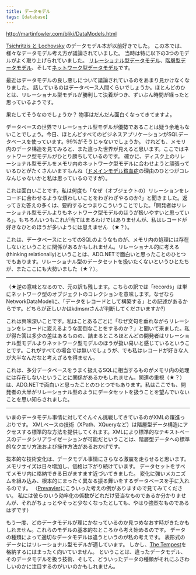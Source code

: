 ```yaml
---
title: データモデル
tags: [database]
---
```


http://martinfowler.com/bliki/DataModels.html

[Tsichritzis と Lochovsky](http://www.amazon.com/exec/obidos/tg/detail/-/0131964283) のデータモデル本が以前好きでした。
この本では、様々なデータモデル考え方が議論されていました。
当時は特に以下の3つのモデルがよく取り上げられていました。
[リレーショナル型データモデル](RelationalDataModel)、[階層型データモデル](HierarchicDataModel)、そして[ネットワーク型データモデル](NetworkDataModel)です。

最近はデータモデルの良し悪しについて議論されているのをあまり見かけなくなりました。
話しているのはデータベース人間くらいでしょうか。ほとんどのひとは、リレーショナル型モデルが勝利して決着がつき、ずいぶん時間が経ったと思っているようです。

果たしてそうなのでしょうか？ 物事はだんだん面白くなってきてますよ。

データベースの世界でリレーショナル型モデルが優勢であることは疑う余地もないことでしょう。今日、ほとんどすべてのビジネスアプリケーションがSQLデータベースを使っています。99%がそうじゃないでしょうか。
けれども、メモリ内のデータ構造を見てみると、また違った世界が見えると思います。ここではネットワーク型モデルがひとり勝ちしているのです。
確かに、ディスク上のリレーショナル型モデルをメモリ内のネットワーク型モデルに合わせようと頑張っているひとがたくさんいますもんね（[ドメインモデル貧血症](AnemicDomainModel)の理由のひとつがコレなんじゃないかと私は思っているのですが）。

これは面白いことです。私は何度も「なぜ（オブジェクトの）リレーションをレコードに合わせるような煩わしいことをわざわざやるのか?」と聞きました。返ってきた答えの多くは、要約するとつまりこういうことでした。「開発者はリレーショナル型モデルよりもネットワーク型モデルのほうが扱いやすいと思っている」。もちろんいつもこれが当てはまるわけではありませんが、私はレコードが好きなひとのほうが多いようには思えません
（★？）。

これは、データベースにとってのSQLのようなものが、メモリ内の処理には存在しないということに関係があるかもしれません。リレーショナル的に考える(thinking relationally)ということは、ADO.NETで面白いと思ったことのひとつでもあります。リレーショナル型のデータセットを扱いたくないというひとたちが、またここにも大勢いました（★？）。

----
（★逆の意味となるので、元の訳も残します。こちらの訳では「records」は単にネットワーク型のオブジェクトのコレクションを意味します。なぜならNetworkDataModelに、「データをレコードとして構築する」との記述があるからです。どちらが正しいかはkdmsnrさんが判断してくださいますか?）

これは興味深いことです。私はことあるごとに「なぜ文句を垂れながらリレーションをレコードに変えるような面倒なことをするのか？」と聞いて来ました。私が得た答は多少の差はあるものの、詰まるところほとんどの開発者はリレーショナル型モデルよりネットワーク型モデルのほうが扱い易いと感じているということです。これがすべての場合では無いでしょうが、でも私はレコードが好きな人が大半なんだなと考えざるを得ません。

これは、多分データベースをうまく扱えるSQLに相当するものがメモリ内の処理には存在しないということに関係があるかもしれません。関連の重視（★？）は、ADO.NETで面白いと思ったことのひとつでもあります。私はここでも、開発者の大半がリレーショナル型のようにデータセットを扱うことを望んでいないことを思い知らされました。

----

いまのデータモデル事情に対してぐんぐん挑戦してきているのがXMLの躍進っぷりです。
XMLベースの技術（XPath、XQueryなど）は階層型データ構造にアクセスする標準的な方法を提供してくれます。XMLにより標準的なテキストベースのデータシリアライゼーションが可能だということは、階層型データへの標準的なクエリ方法および操作方法があるおかげです。

抜本的な技術変化は、データモデル事情にさらなる激震を走らせると思います。
メモリサイズは日々増加し、価格は下がり続けています。
データセットをすべてメモリ内に格納できる日がますます近づいてきました。
変化に強いメカニズムを組み込み、根本的にまったく異なる振る舞いをするデータベースを手に入れるのです。
（[Prevayler](http://www.prevayler.org/)にこういった考えの例がありますので見てみてください。
私には彼らのいう効率化の係数がどれだけ妥当なものであるか分かりませんが、それがちょっとやそっと少なくなったとしても、やはり強烈なものであるはずです）

もう一度、どのデータモデルが理にかなっているのか見つめなおす時がきたかもしれません。これらのモデルの基本的なところから考え始めるのです。
データの種類によって適切なデータモデルは違うというのが私の考えです。
表形式のデータにはリレーショナル型モデルが適しています。
しかし、[The Tempest](http://www.gutenberg.net/browse/BIBREC/BR2235.HTM)を格納するにはまったく向いていません。
ということは、違ったデータモデル、そのデータモデルを扱う技術、そして、どういったデータの種類がそれにふさわしいのかに注目するのがいいのかもしれません。
